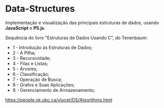 # Data-Structures
Implementação e visualização das principais estruturas de dados, usando **JavaScript** e **P5.js**.

Sequência do livro "Estruturas de Dados Usando C", do Tenenbaum:

- 1 - Introdução às Estruturas de Dados;
- 2 - A Pilha;
- 3 - Recursividade;
- 4 - Filas e Listas;
- 5 - Árvores;
- 6 - Classificação;
- 7 - Operação de Busca;
- 8 - Grafos e Suas Aplicações;
- 9 - Gerenciamento de Armazenamento;

https://people.ok.ubc.ca/ylucet/DS/Algorithms.html
